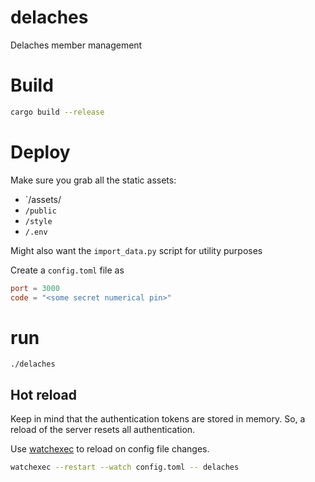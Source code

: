 # delaches

Delaches member management

# Build

```bash
cargo build --release
```

# Deploy

Make sure you grab all the static assets:

- `/assets/
- `/public`
- `/style`
- `/.env`

Might also want the `import_data.py` script for utility purposes

Create a `config.toml` file as

```toml
port = 3000
code = "<some secret numerical pin>"
```

# run

`./delaches`

## Hot reload

Keep in mind that the authentication tokens are stored in memory. So, a reload of the server resets all authentication.

Use [watchexec](https://watchexec.github.io/) to reload on config file changes.

```bash
watchexec --restart --watch config.toml -- delaches
```
